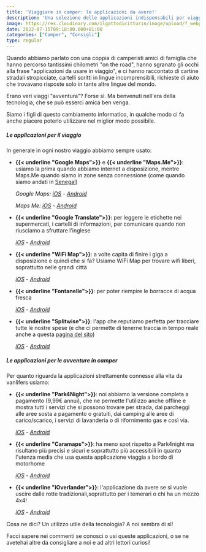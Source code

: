 ```yaml
---
title: 'Viaggiare in camper: le applicazioni da avere!'
description: 'Una selezione delle applicazioni indispensabili per viaggiare.'
image: https://res.cloudinary.com/ilgattodicitturin/image/upload/f_webp,q_auto:good,w_800,c_scale,dpr_auto/v1657879625/Articoli/app_camper_drffxr.jpg
date: 2022-07-15T09:18:00.000+01:00
categories: ["Camper", "Consigli"]
type: regular
---
```


Quando abbiamo parlato con una coppia di camperisti amici di famiglia che hanno percorso tantissimi chilometri "on the road", hanno sgranato gli occhi alla frase "applicazioni da usare in viaggio", e ci hanno raccontato di cartine stradali stropicciate, cartelli scritti in lingue incomprensibili, richieste di aiuto che trovavano risposte solo in tante altre lingue del mondo.

Erano veri viaggi "avventura"? Forse sì. Ma benvenuti nell'era della tecnologia, che se può esserci amica ben venga.

Siamo i figli di questo cambiamento informatico, in qualche modo ci fa anche piacere poterlo utilizzare nel miglior modo possibile.

##### Le applicazioni per il viaggio
In generale in ogni nostro viaggio abbiamo sempre usato: 

* **{{< underline "Google Maps">}}** e **{{< underline "Maps.Me">}}**: usiamo la prima quando abbiamo internet a disposizione, mentre Maps.Me quando siamo in zone senza connessione (come quando siamo andati in [Senegal](/blog/guida-senegal-in-camper-itinerari-informazioni/))

  _Google Maps:_ [_iOS_](https://apps.apple.com/it/app/google-maps-gps-e-ristoranti/id585027354 "iOS") _-_ [_Android_](https://play.google.com/store/apps/details?id=com.google.android.apps.maps&hl=it&gl=US "Android")

  _Maps Me:_ [_iOS_](https://apps.apple.com/it/app/maps-me-mappe-offline-gps/id510623322 "iOS") _-_ [_Android_](https://play.google.com/store/apps/details?id=com.mapswithme.maps.pro&hl=it&gl=US "Maps Me")

* **{{< underline "Google Translate">}}**: per leggere le etichette nei supermercati, i cartelli di informazioni, per comunicare quando non riusciamo a sfruttare l'inglese

  [_iOS_](https://apps.apple.com/us/app/translate/id1514844618 "iOS") _-_ [_Android_](https://play.google.com/store/apps/details?id=com.google.android.apps.translate&hl=it&gl=US "Android")

* **{{< underline "WiFi Map">}}**: a volte capita di finire i giga a disposizione e quindi che si fa? Usiamo WiFi Map per trovare wifi liberi, soprattutto nelle grandi città

  [_iOS_](https://apps.apple.com/us/app/wifi-map-internet-esim-vpn/id548925969 "iOS") _-_ [_Android_](https://play.google.com/store/apps/details?id=io.wifimap.wifimap&hl=it&gl=US "Android")

* **{{< underline "Fontanelle">}}**: per poter riempire le borracce di acqua fresca

  [_iOS_](https://apps.apple.com/it/app/fontanelle/id1146278776 "iOS") _-_ [_Android_](https://play.google.com/store/apps/details?id=com.mollica.fontanelle&hl=it&gl=US "Android")

* **{{< underline "Splitwise">}}**: l'app che reputiamo perfetta per tracciare tutte le nostre spese (e che ci permette di tenerne traccia in tempo reale anche a questa [pagina del sito](https://vandipety.it/expanses/))

  [_iOS_](https://apps.apple.com/it/app/splitwise/id458023433 "iOS") _-_ [_Android_](https://play.google.com/store/apps/details?id=com.Splitwise.SplitwiseMobile&hl=it&gl=US "Android")

##### Le applicazioni per le avventure in camper
Per quanto riguarda la applicazioni strettamente connesse alla vita da vanlifers usiamo:

* **{{< underline "Park4Night">}}**: noi abbiamo la versione completa a pagamento (9,99€ annui), che ne permette l'utilizzo anche offline e mostra tutti i servizi che si possono trovare per strada, dai parcheggi alle aree sosta a pagamento o gratuiti, dai camping alle aree di carico/scarico, i servizi di lavanderia o di rifornimento gas e così via.

  [_iOS_](https://apps.apple.com/app/park4night-com/id430946556 "iOS") _-_ [_Android_](https://play.google.com/store/apps/details?id=fr.tramb.park4night&hl=it&gl=US "Android")

* **{{< underline "Caramaps">}}**: ha meno spot rispetto a Park4night ma risultano più precisi e sicuri e soprattutto più accessibili in quanto l'utenza media che usa questa applicazione viaggia a bordo di motorhome

  [_iOS_](https://apps.apple.com/it/app/caramaps-aree-sosta-camper/id904605960 "iOS") _-_ [_Android_](https://play.google.com/store/apps/details?id=com.adel.caramaps&hl=it&gl=US "Android")

* **{{< underline "iOverlander">}}**: l'applicazione da avere se si vuole uscire dalle rotte tradizionali,soprattutto per i temerari o chi ha un mezzo 4x4! 

  [_iOS_](https://apps.apple.com/us/app/ioverlander/id894352689 "iOS") _-_ [_Android_](https://play.google.com/store/apps/details?id=com.samchristiansen.ioverlander.droid "Android")

Cosa ne dici? Un utilizzo utile della tecnologia? A noi sembra di sì!

Facci sapere nei commenti se conosci o usi queste applicazioni, o se ne avetehai altre da consigliare a noi e ad altri lettori curiosi!

